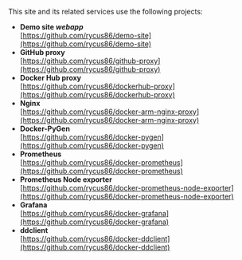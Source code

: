 This site and its related services use the following projects:

- __Demo site *webapp*__  
  [https://github.com/rycus86/demo-site](https://github.com/rycus86/demo-site)
- __GitHub proxy__  
  [https://github.com/rycus86/github-proxy](https://github.com/rycus86/github-proxy)
- __Docker Hub proxy__  
  [https://github.com/rycus86/dockerhub-proxy](https://github.com/rycus86/dockerhub-proxy)
- __Nginx__  
  [https://github.com/rycus86/docker-arm-nginx-proxy](https://github.com/rycus86/docker-arm-nginx-proxy)
- __Docker-PyGen__  
  [https://github.com/rycus86/docker-pygen](https://github.com/rycus86/docker-pygen)
- __Prometheus__  
  [https://github.com/rycus86/docker-prometheus](https://github.com/rycus86/docker-prometheus)
- __Prometheus Node exporter__  
  [https://github.com/rycus86/docker-prometheus-node-exporter](https://github.com/rycus86/docker-prometheus-node-exporter)
- __Grafana__  
  [https://github.com/rycus86/docker-grafana](https://github.com/rycus86/docker-grafana)
- __ddclient__  
  [https://github.com/rycus86/docker-ddclient](https://github.com/rycus86/docker-ddclient)

